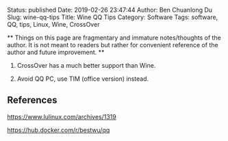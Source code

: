 Status: published
Date: 2019-02-26 23:47:44
Author: Ben Chuanlong Du
Slug: wine-qq-tips
Title: Wine QQ Tips
Category: Software
Tags: software, QQ, tips, Linux, Wine, CrossOver

**
Things on this page are
fragmentary and immature notes/thoughts of the author.
It is not meant to readers
but rather for convenient reference of the author and future improvement.
**


1. CrossOver has a much better support than Wine.

2. Avoid QQ PC, use TIM (office version) instead.

## References

https://www.lulinux.com/archives/1319

https://hub.docker.com/r/bestwu/qq